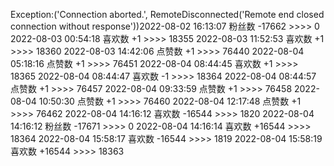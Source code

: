 Exception:('Connection aborted.', RemoteDisconnected('Remote end closed connection without response'))2022-08-02  16:13:07   粉丝数 -17662 >>>> 0
2022-08-03  00:54:18   喜欢数 +1 >>>> 18355
2022-08-03  11:52:53   喜欢数 +1 >>>> 18360
2022-08-03  14:42:06   点赞数 +1 >>>> 76440
2022-08-04  05:18:16   点赞数 +1 >>>> 76451
2022-08-04  08:44:45   喜欢数 +1 >>>> 18365
2022-08-04  08:44:47   喜欢数 -1 >>>> 18364
2022-08-04  08:44:57   点赞数 +1 >>>> 76457
2022-08-04  09:33:59   点赞数 +1 >>>> 76458
2022-08-04  10:50:30   点赞数 +1 >>>> 76460
2022-08-04  12:17:48   点赞数 +1 >>>> 76462
2022-08-04  14:16:12   喜欢数 -16544 >>>> 1820
2022-08-04  14:16:12   粉丝数 -17671 >>>> 0
2022-08-04  14:16:14   喜欢数 +16544 >>>> 18364
2022-08-04  15:58:17   喜欢数 -16544 >>>> 1819
2022-08-04  15:58:19   喜欢数 +16544 >>>> 18363
